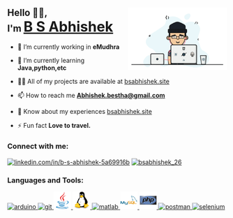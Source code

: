 <section id="introduction">
  <img align="right" alt="GIF" width="45%" src="https://github.com/Abhishekbestha/Abhishekbestha/blob/works/Myself.gif" />
  <h1>Hello 👋🏻,<br>I'm 
  <a style="font-size: 2rem;" href="https://bsabhishek.site">B S Abhishek</a>
  </h1>
</section>

<!-- <h1 align="center">Hi 👋, I'm B S Abhishek</h1>
<h3 align="center">A passionate automation testing & python developer.</h3> -->

- 🔭 I’m currently working in **eMudhra**

- 🌱 I’m currently learning **Java,python,etc**

- 👨‍💻 All of my projects are available at [bsabhishek.site](https://bsabhishek.site)

- 📫 How to reach me **Abhishek.bestha@gmail.com**

- 📄 Know about my experiences [bsabhishek.site](https://bsabhishek.site)

- ⚡ Fun fact **Love to travel.**

<h3 align="left">Connect with me:</h3>
<p align="left">
<a href="https://linkedin.com/in/linkedin.com/in/b-s-abhishek-5a69916b" target="blank"><img align="center" src="https://raw.githubusercontent.com/rahuldkjain/github-profile-readme-generator/master/src/images/icons/Social/linked-in-alt.svg" alt="linkedin.com/in/b-s-abhishek-5a69916b" height="30" width="40" /></a>
<a href="https://instagram.com/bsabhishek_26" target="blank"><img align="center" src="https://raw.githubusercontent.com/rahuldkjain/github-profile-readme-generator/master/src/images/icons/Social/instagram.svg" alt="bsabhishek_26" height="30" width="40" /></a>
</p>

<h3 align="left">Languages and Tools:</h3>
<p align="left"> <a href="https://www.arduino.cc/" target="_blank" rel="noreferrer"> <img src="https://cdn.worldvectorlogo.com/logos/arduino-1.svg" alt="arduino" width="40" height="40"/> </a> <a href="https://git-scm.com/" target="_blank" rel="noreferrer"> <img src="https://www.vectorlogo.zone/logos/git-scm/git-scm-icon.svg" alt="git" width="40" height="40"/> </a> <a href="https://www.java.com" target="_blank" rel="noreferrer"> <img src="https://raw.githubusercontent.com/devicons/devicon/master/icons/java/java-original.svg" alt="java" width="40" height="40"/> </a> <a href="https://www.linux.org/" target="_blank" rel="noreferrer"> <img src="https://raw.githubusercontent.com/devicons/devicon/master/icons/linux/linux-original.svg" alt="linux" width="40" height="40"/> </a> <a href="https://www.mathworks.com/" target="_blank" rel="noreferrer"> <img src="https://upload.wikimedia.org/wikipedia/commons/2/21/Matlab_Logo.png" alt="matlab" width="40" height="40"/> </a> <a href="https://www.mysql.com/" target="_blank" rel="noreferrer"> <img src="https://raw.githubusercontent.com/devicons/devicon/master/icons/mysql/mysql-original-wordmark.svg" alt="mysql" width="40" height="40"/> </a> <a href="https://www.php.net" target="_blank" rel="noreferrer"> <img src="https://raw.githubusercontent.com/devicons/devicon/master/icons/php/php-original.svg" alt="php" width="40" height="40"/> </a> <a href="https://postman.com" target="_blank" rel="noreferrer"> <img src="https://www.vectorlogo.zone/logos/getpostman/getpostman-icon.svg" alt="postman" width="40" height="40"/> </a> <a href="https://www.selenium.dev" target="_blank" rel="noreferrer"> <img src="https://raw.githubusercontent.com/detain/svg-logos/780f25886640cef088af994181646db2f6b1a3f8/svg/selenium-logo.svg" alt="selenium" width="40" height="40"/> </a> </p>

